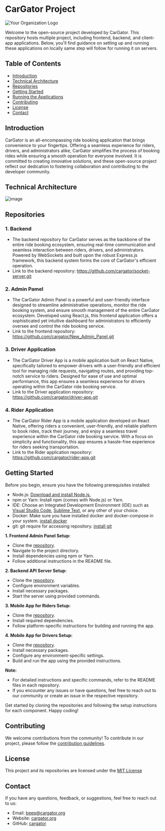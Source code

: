 # CarGator Project

![Your Organization Logo](https://avatars.githubusercontent.com/u/140787853?s=200&v=4)

Welcome to the open-source project developed by CarGator. This repository hosts multiple project, including frontend, backend, and client-app applications. Below, you'll find guidance on setting up and running these applications on locally same step will follow for running it on servers.

## Table of Contents

- [Introduction](#introduction)
- [Technical Architecture](#technical-architecture)
- [Repositories](#repositories)
- [Getting Started](#getting-started)
- [Running the Applications](#running-the-applications)
- [Contributing](#contributing)
- [License](#license)
- [Contact](#contact)

## Introduction

CarGator is an all-encompassing ride booking application that brings convenience to your fingertips. Offering a seamless experience for riders, drivers, and administrators alike, CarGator simplifies the process of booking rides while ensuring a smooth operation for everyone involved.
It is committed to creating innovative solutions, and these open-source project reflect our dedication to fostering collaboration and contributing to the developer community.

## Technical Architecture

![image](https://github.com/cargator/.github/assets/89575921/789ce6bc-bcee-4ea9-a35f-9a41a4de8c6f)


## Repositories

### 1. Backend

- The backend repository for CarGator serves as the backbone of the entire ride booking ecosystem, ensuring real-time communication and seamless interaction between riders, drivers, and administrators. Powered by WebSockets and built upon the robust Express.js framework, this backend system forms the core of CarGator's efficient operation.
- Link to the backend repository: https://github.com/cargator/socket-server.git

### 2. Admin Pamel

- The CarGator Admin Panel is a powerful and user-friendly interface designed to streamline administrative operations, monitor the ride booking system, and ensure smooth management of the entire CarGator ecosystem. Developed using React.js, this frontend application offers a sophisticated yet intuitive dashboard for administrators to efficiently oversee and control the ride booking service.
- Link to the frontend repository: https://github.com/cargator/New_Admin_Panel.git

### 3. Driver Application

- The CarGator Driver App is a mobile application built on React Native, specifically tailored to empower drivers with a user-friendly and efficient tool for managing ride requests, navigating routes, and providing top-notch service to riders. Designed for ease of use and optimal performance, this app ensures a seamless experience for drivers operating within the CarGator ride booking service.
- Link to the Driver application repository: https://github.com/cargator/driver-app.git

### 4. Rider Application

- The CarGator Rider App is a mobile application developed on React Native, offering riders a convenient, user-friendly, and reliable platform to book rides, track their journey, and enjoy a seamless travel experience within the CarGator ride booking service. With a focus on simplicity and functionality, this app ensures a hassle-free experience for riders seeking transportation.
- Link to the Rider application repository: https://github.com/cargator/rider-app.git


## Getting Started

Before you begin, ensure you have the following prerequisites installed:

- Node.js: [Download and install Node.js.](https://nodejs.org)
- npm or Yarn: Install npm (comes with Node.js) or Yarn.
- IDE: Choose an Integrated Development Environment (IDE) such as [Visual Studio Code](https://code.visualstudio.com/), [Sublime Text](https://www.sublimetext.com/), or any other of your choice.
- Docker: Make sure you have installed docker and docker-compose in your system. [install docker](https://docs.docker.com/desktop/)
- git: git require for accessing repository. [install git](https://git-scm.com/downloads)


**1. Frontend Admin Panel Setup:**

- Clone the [repository](https://github.com/cargator/New_Admin_Panel.git).
- Navigate to the project directory.
- Install dependencies using npm or Yarn.
- Follow additional instructions in the README file.

**2. Backend API Server Setup:**

- Clone the [repository](https://github.com/cargator/socket-server.git).
- Configure environment variables.
- Install necessary packages.
- Start the server using provided commands.

**3. Mobile App for Riders Setup:**

- Clone the [repository](https://github.com/cargator/rider-app.git).
- Install required dependencies.
- Follow platform-specific instructions for building and running the app.

**4. Mobile App for Drivers Setup:**

- Clone the [repository](https://github.com/cargator/driver-app.git).
- Install necessary packages.
- Configure any environment-specific settings.
- Build and run the app using the provided instructions.


**Note:**
- For detailed instructions and specific commands, refer to the README files in each repository.
- If you encounter any issues or have questions, feel free to reach out to our community or create an issue in the respective repository.

Get started by cloning the repositories and following the setup instructions for each component. Happy coding!

## Contributing

We welcome contributions from the community! To contribute in our project, please follow the [contribution guidelines](https://github.com/cargator/.github/blob/main/profile/CONTRIBUTING.md).

## License

This project and its repositories are licensed under the [MIT License](https://github.com/cargator/.github/blob/main/profile/LICENSE)

## Contact

If you have any questions, feedback, or suggestions, feel free to reach out to us:

- Email: beep@cargator.org
- Website: [cargator.org](https://cargator.org)
- GitHub: [cargator](https://github.com/cargator)
